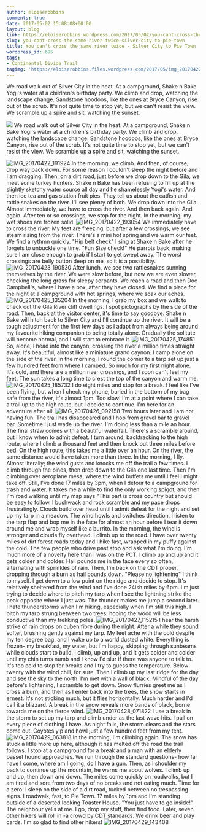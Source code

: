 ```yaml
---
author: eloiserobbins
comments: true
date: 2017-05-02 15:08:08+00:00
layout: blog
link: https://eloiserobbins.wordpress.com/2017/05/02/you-cant-cross-the-same-river-twice-silver-city-to-pie-town/
slug: you-cant-cross-the-same-river-twice-silver-city-to-pie-town
title: You can't cross the same river twice - Silver City to Pie Town
wordpress_id: 695
tags:
- Continental Divide Trail
tagimg: 'https://eloiserobbins.files.wordpress.com/2017/05/img_20170422_181656.jpg'
---
```


We road walk out of Silver City in the heat. At a campground, Shake n Bake Yogi's water at a children's birthday party. We climb and drop, watching the landscape change. Sandstone hoodoos, like the ones at Bryce Canyon, rise out of the scrub. It's not quite time to stop yet, but we can't resist the view. We scramble up a spire and sit, watching the sunset.


[![](https://eloiserobbins.files.wordpress.com/2017/05/img_20170422_181656.jpg)](https://eloiserobbins.files.wordpress.com/2017/05/img_20170422_181656.jpg)
We road walk out of Silver City in the heat. At a campground, Shake n Bake Yogi's water at a children's birthday party. We climb and drop, watching the landscape change. Sandstone hoodoos, like the ones at Bryce Canyon, rise out of the scrub. It's not quite time to stop yet, but we can't resist the view. We scramble up a spire and sit, watching the sunset.

![IMG_20170422_191924](https://eloiserobbins.files.wordpress.com/2017/05/img_20170422_191924.jpg)
In the morning, we climb. And then, of course, drop way back down. For some reason I couldn't sleep the night before and I am dragging. Then, on a dirt road, just before we drop down to the Gila, we meet some turkey hunters. Shake n Bake has been refusing to fill up at the slightly sketchy water source all day and he shamelessly Yogi's water. And then ice tea and gas station fruit pies. They tell us about the catfish and rattle snakes on the river. I'll see plenty of both.
We drop down into the Gila. Almost immediately, we have to cross the river. And then back again. And again. After ten or so crossings, we stop for the night. In the morning, my wet shoes are frozen solid.
![IMG_20170422_193054](https://eloiserobbins.files.wordpress.com/2017/05/img_20170422_193054.jpg)
We immediately have to cross the river. My feet are freezing, but after a few crossings, we see steam rising from the river. There's a mini hot spring and we warm our feet. We find a rythmn quickly. "Hip belt check" I sing at Shake n Bake after he forgets to unbuckle one time. "Fun Size check!" He parrots back, making sure I am close enough to grab if I start to get swept away. The worst crossings are belly button deep on me, so it is a possibility.
![IMG_20170423_190530](https://eloiserobbins.files.wordpress.com/2017/05/img_20170423_190530.jpg)
After lunch, we see two rattlesnakes sunning themselves by the river. We were slow before, but now we are even slower, checking the long grass for sleepy serpants. We reach a road and then Doc Campbell's, where I have a box, after they have closed. We find a place for the night at a campground with hot springs, where we soak our aches.
![IMG_20170425_135204](https://eloiserobbins.files.wordpress.com/2017/05/img_20170425_135204.jpg)
In the morning, I grab my box and we walk to check out the Gila River cliff dwellings. I spot pictographs by the side of the road. Then, back at the visitor center, it's time to say goodbye. Shake n Bake will hitch back to Silver City and I'll continue up the river. It will be a tough adjustment for the first few days as I adapt from always being around my favourite hiking companion to being totally alone. Gradually the solitute will become normal, and I will start to embrace it.
![IMG_20170425_174851](https://eloiserobbins.files.wordpress.com/2017/05/img_20170425_174851.jpg)
So, alone, I head into the canyon, crossing the river a million times straight away. It's beautiful, almost like a miniature grand caynon. I camp alone on the side of the river.
In the morning, I round the corner to a tarp set up just a few hundred feet from where I camped. So much for my first night alone. It's cold, and there are a million river crossings, and I soon can't feel my feet. The sun takes a long time to crest the top of the canyon and warm me.
![IMG_20170425_185732](https://eloiserobbins.files.wordpress.com/2017/05/img_20170425_185732.jpg)
I do eight miles and stop for a break. I feel like I've been flying, but when I check my phone, buried in the bottom of my bag safe from the river, it's almost 1pm. Too slow! I'm at a point where I can take a trail up to the high route, but I decide to continue. I'm here for an adventure after all!
![IMG_20170426_092158](https://eloiserobbins.files.wordpress.com/2017/05/img_20170426_092158.jpg)
Two hours later and I am not having fun. The trail has disappeared and I hop from gravel bar to gravel bar. Sometime I just wade up the river. I'm doing less than a mile an hour. The final straw comes with a beautiful waterfall. There's a scramble around, but I know when to admit defeat. I turn around, backtracking to the high route, where I climb a thousand feet and then knock out three miles before bed. On the high route, this takes me a little over an hour. On the river, the same distance would have taken more than three.
In the morning, I fly. Almost literally; the wind gusts and knocks me off the trail a few times. I climb through the pines, then drop down to the Gila one last time. Then I'm climbing over aeroplane mesa, where the wind buffets me until I feel I might take off. Still, I've done 17 miles by 3pm, when I detour to a campground for trash and water. It takes me a while to find the only working spigot, and then I'm road walking until my map says "This part is cross country but should be easy to follow. I bushwack and rock scramble and my pace drops frustratingly. Clouds build over head until I admit defeat for the night and set up my tarp in a meadow. The wind howls and switches direction. I listen to the tarp flap and bop me in the face for almost an hour before I tear it down around me and wrap myself like a burrito.
In the morning, the wind is stronger and clouds fly overhead. I climb up to the road. I have over twenty miles of dirt forest roads today and I hike fast, wrapped in my puffy against the cold. The few people who drive past stop and ask what I'm doing. I'm much more of a novelty here than I was on the PCT.
I climb up and up and it gets colder and colder. Hail pounds me in the face every so often, alternating with sprinkles of rain. Then, I'm back on the CDT proper, dropping through a burn as hail pounds down. "Please no lightening" I think to myself. I get down to a low point on the ridge and decide to stop. It's relatively sheltered from the wind and I've done 24ish miles by 6pm. I'm just trying to decide where to pitch my tarp when I see the lightning strike the peak opposite where I just was. The thunder makes me jump a second later. I hate thunderstorms when I'm hiking, especially when I'm still this high. I pitch my tarp strung between two trees, hoping the wood will be less conductive than my trekking poles.
![IMG_20170427_115215](https://eloiserobbins.files.wordpress.com/2017/05/img_20170427_115215.jpg)
I hear the harsh strike of rain drops on cuben fibre during the night. After a while they sound softer, brushing gently against my tarp. My feet ache with the cold despite my ten degree bag, and I wake up to a world dusted white.
Everything is frozen- my breakfast, my water, but I'm happy, skipping through sunbeams while clouds start to build. I climb, up and up, and it gets colder and colder until my chin turns numb and I know I'd slur if there was anyone to talk to. It's too cold to stop for breaks and I try to guess the temperature. Below twenty with the wind chill, for sure.
Then I climb up my last ridge for the day and see the sky to the north. I'm met with a wall of black. Mindful of the day before's lightening, I scramble to get down. Snow flurries greet me as I cross a burn, and then as I enter back into the trees, the snow starts in ernest. It's not sticking much, but it flies horizontally. Much harder and I'd call it a blizzard. A break in the snow reveals more bands of black, borne towards me on the fierce wind.
![IMG_20170428_071822](https://eloiserobbins.files.wordpress.com/2017/05/img_20170428_071822.jpg)
I use a break in the storm to set up my tarp and climb under as the last wave hits. I pull on every piece of clothing I have. As night falls, the storm clears and the stars come out. Coyotes yip and howl just a few hundred feet from my tent.
![IMG_20170429_063818](https://eloiserobbins.files.wordpress.com/2017/05/img_20170429_063818.jpg)
In the morning, I'm climbing again. The snow has stuck a little more up here, although it has melted off the road the trail follows. I stop at a campground for a break and a man with an elderly basset hound approaches. We run through the standard questions- how far have I come, where am I going, do I have a gun. Then, as I shoulder my pack to continue up the mountain, he warns me about wolves. I climb up and up, then down and down. The miles come quickly on roadwalks, but I am tired and sore from two days of no breaks and not eating much. Time for a zero.
I sleep on the side of a dirt road, tucked between no trespassing signs. I roadwalk, fast, to Pie Town. 17 miles by 1pm and I'm standing outside of a deserted looking Toaster House. "You just have to go inside!" The neighbour yells at me. I go, drop my stuff, then find food. Later, seven other hikers will roll in -a crowd by CDT standards. We drink beer and play cards. I'm so glad to find other hikers!
![IMG_20170429_143408](https://eloiserobbins.files.wordpress.com/2017/05/img_20170429_143408.jpg)
